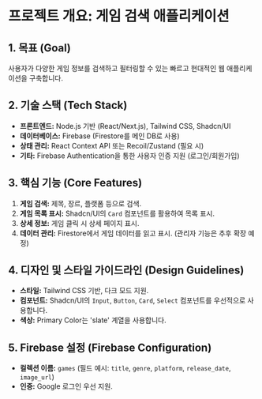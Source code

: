 # 프로젝트 개요: 게임 검색 애플리케이션
## 1. 목표 (Goal)
사용자가 다양한 게임 정보를 검색하고 필터링할 수 있는 빠르고 현대적인 웹 애플리케이션을 구축합니다.
## 2. 기술 스택 (Tech Stack)
* **프론트엔드:** Node.js 기반 (React/Next.js), Tailwind CSS, Shadcn/UI
* **데이터베이스:** Firebase (Firestore를 메인 DB로 사용)
* **상태 관리:** React Context API 또는 Recoil/Zustand (필요 시)
* **기타:** Firebase Authentication을 통한 사용자 인증 지원 (로그인/회원가입)
## 3. 핵심 기능 (Core Features)
1. **게임 검색:** 제목, 장르, 플랫폼 등으로 검색.
2. **게임 목록 표시:** Shadcn/UI의 `Card` 컴포넌트를 활용하여 목록 표시.
3. **상세 정보:** 게임 클릭 시 상세 페이지 표시.
4. **데이터 관리:** Firestore에서 게임 데이터를 읽고 표시. (관리자 기능은 추후 확장 예정)
## 4. 디자인 및 스타일 가이드라인 (Design Guidelines)
* **스타일:** Tailwind CSS 기반, 다크 모드 지원.
* **컴포넌트:** Shadcn/UI의 `Input`, `Button`, `Card`, `Select` 컴포넌트를 우선적으로 사용합니다.
* **색상:** Primary Color는 'slate' 계열을 사용합니다.
## 5. Firebase 설정 (Firebase Configuration)
* **컬렉션 이름:** `games` (필드 예시: `title`, `genre`, `platform`, `release_date`, `image_url`)
* **인증:** Google 로그인 우선 지원.
